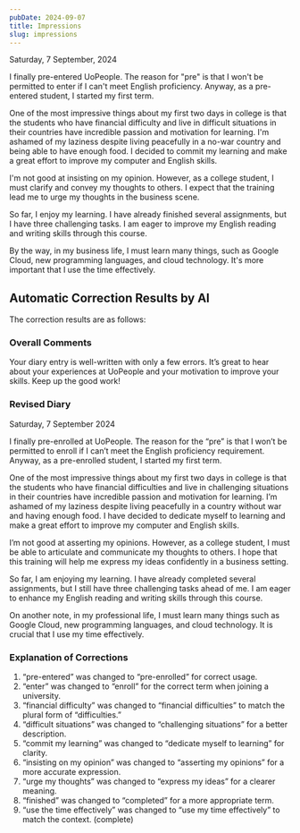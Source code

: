 ```yaml
---
pubDate: 2024-09-07
title: Impressions
slug: impressions
---
```


Saturday, 7 September, 2024

I finally pre-entered UoPeople. The reason for "pre" is that I won't be permitted to enter if I can't meet English proficiency. Anyway, as a pre-entered student, I started my first term.

One of the most impressive things about my first two days in college is that the students who have financial difficulty and live in difficult situations in their countries have incredible passion and motivation for learning. I'm ashamed of my laziness despite living peacefully in a no-war country and being able to have enough food. I decided to commit my learning and make a great effort to improve my computer and English skills.

I'm not good at insisting on my opinion. However, as a college student, I must clarify and convey my thoughts to others. I expect that the training lead me to urge my thoughts in the business scene.

So far, I enjoy my learning. I have already finished several assignments, but I have three challenging tasks. I am eager to improve my English reading and writing skills through this course.

By the way, in my business life, I must learn many things, such as Google Cloud, new programming languages, and cloud technology. It's more important that I use the time effectively.

## Automatic Correction Results by AI
The correction results are as follows:

### Overall Comments
Your diary entry is well-written with only a few errors. It’s great to hear about your experiences at UoPeople and your motivation to improve your skills. Keep up the good work!

### Revised Diary
Saturday, 7 September 2024

I finally pre-enrolled at UoPeople. The reason for the “pre” is that I won’t be permitted to enroll if I can’t meet the English proficiency requirement. Anyway, as a pre-enrolled student, I started my first term.

One of the most impressive things about my first two days in college is that the students who have financial difficulties and live in challenging situations in their countries have incredible passion and motivation for learning. I’m ashamed of my laziness despite living peacefully in a country without war and having enough food. I have decided to dedicate myself to learning and make a great effort to improve my computer and English skills.

I’m not good at asserting my opinions. However, as a college student, I must be able to articulate and communicate my thoughts to others. I hope that this training will help me express my ideas confidently in a business setting.

So far, I am enjoying my learning. I have already completed several assignments, but I still have three challenging tasks ahead of me. I am eager to enhance my English reading and writing skills through this course.

On another note, in my professional life, I must learn many things such as Google Cloud, new programming languages, and cloud technology. It is crucial that I use my time effectively.

### Explanation of Corrections
1. “pre-entered” was changed to “pre-enrolled” for correct usage.
2. “enter” was changed to “enroll” for the correct term when joining a university.
3. “financial difficulty” was changed to “financial difficulties” to match the plural form of “difficulties.”
4. “difficult situations” was changed to “challenging situations” for a better description.
5. “commit my learning” was changed to “dedicate myself to learning” for clarity.
6. “insisting on my opinion” was changed to “asserting my opinions” for a more accurate expression.
7. “urge my thoughts” was changed to “express my ideas” for a clearer meaning.
8. “finished” was changed to “completed” for a more appropriate term.
9. “use the time effectively” was changed to “use my time effectively” to match the context. (complete)